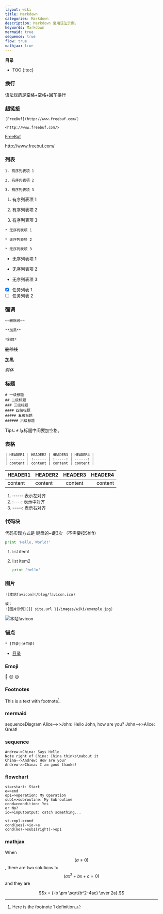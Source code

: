 ```yaml
---
layout: wiki
title: Markdown
categories: Markdown
description: Markdown 常用语法示例。
keywords: Markdown
mermaid: true
sequence: true
flow: true
mathjax: true
---
```


**目录**

* TOC
{:toc}

### 换行
语法规范是空格+空格+回车换行  

### 超链接

```
[FreeBuf](http://www.freebuf.com/)

<http://www.freebuf.com/>
```

[FreeBuf](http://www.freebuf.com/)

<http://www.freebuf.com/>

### 列表

```
1. 有序列表项 1

2. 有序列表项 2

3. 有序列表项 3
```

1. 有序列表项 1

2. 有序列表项 2

3. 有序列表项 3

```
* 无序列表项 1

* 无序列表项 2

* 无序列表项 3
```

* 无序列表项 1

* 无序列表项 2

* 无序列表项 3

- [x] 任务列表 1
- [ ] 任务列表 2

### 强调

```
~~删除线~~

**加黑**

*斜体*
```

~~删除线~~

**加黑**

*斜体*

### 标题

```
# 一级标题
## 二级标题
### 三级标题
#### 四级标题
##### 五级标题
###### 六级标题
```

Tips: `#` 与标题中间要加空格。

### 表格

```
| HEADER1 | HEADER2 | HEADER3 | HEADER4 |
| ------- | :------ | :-----: | ------: |
| content | content | content | content |
```

| HEADER1 | HEADER2 | HEADER3 | HEADER4 |
| ------- | :------ | :-----: | ------: |
| content | content | content | content |

1. :----- 表示左对齐
2. :----: 表示中对齐
3. -----: 表示右对齐

### 代码块
代码实现方式是
键盘的~键3次 （不需要按Shift）

```python
print 'Hello, World!'
```

1. list item1

2. list item2

   ```python
   print 'hello'
   ```

### 图片

```
![本站favicon](/blog/favicon.ico)

或：
![图片示例]({{ site.url }}/images/wiki/example.jpg)

```

![本站favicon](/blog/favicon.ico)

### 锚点

```
* [目录](#目录)
```

* [目录](#目录)

### Emoji

:camel:
:blush:
:smile:

### Footnotes

This is a text with footnote[^1].

### mermaid

<div class="mermaid">
sequenceDiagram
    Alice-->>John: Hello John, how are you?
    John-->>Alice: Great!
</div>

### sequence

```sequence
Andrew->China: Says Hello
Note right of China: China thinks\nabout it
China-->Andrew: How are you?
Andrew->>China: I am good thanks!
```

### flowchart

```flow
st=>start: Start
e=>end
op1=>operation: My Operation
sub1=>subroutine: My Subroutine
cond=>condition: Yes
or No?
io=>inputoutput: catch something...

st->op1->cond
cond(yes)->io->e
cond(no)->sub1(right)->op1
```

### mathjax

When $$(a \ne 0)$$, there are two solutions to $$(ax^2 + bx + c = 0)$$ and they are

$$x = {-b \pm \sqrt{b^2-4ac} \over 2a}.$$

[^1]: Here is the footnote 1 definition.
